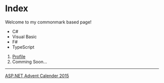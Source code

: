 ﻿# Index

Welcome to my commonmark based page!

+ C#
+ Visual Basic
+ F#
+ TypeScript

1. [Profile](/profile)
2. Comming Soon...


- - -
[ASP.NET Advent Calender 2015](http://qiita.com/advent-calendar/2015/aspnet)